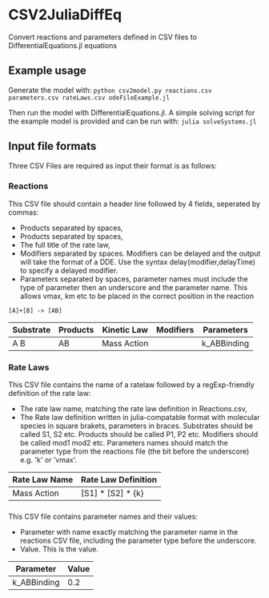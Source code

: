 # CSV2JuliaDiffEq
Convert reactions and parameters defined in CSV files to DifferentialEquations.jl equations

## Example usage

Generate the model with:
`python csv2model.py reactions.csv parameters.csv rateLaws.csv odeFileExample.jl`

Then run the model with DifferentialEquations.jl. A simple solving script for the example model is provided and can be run with:
`julia solveSystems.jl`

## Input file formats

Three CSV Files are required as input their format is as follows:

### Reactions

This CSV file should contain a header line followed by 4 fields, seperated by commas:
* Products separated by spaces,
* Products separated by spaces,
* The full title of the rate law,
* Modifiers separated by spaces. Modifiers can be delayed and the output will take the format of a DDE. Use the syntax delay(modifier,delayTime) to specify a delayed modifier.
* Parameters separated by spaces, parameter names must include the type of parameter then an underscore and the parameter name. This allows vmax, km etc to be placed in the correct position in the reaction

`[A]+[B] -> [AB]`

Substrate | Products | Kinetic Law | Modifiers | Parameters
-|-|-|-|-
A B|AB|Mass Action||k_ABBinding

### Rate Laws

This CSV file contains the name of a ratelaw followed by a regExp-friendly definition of the rate law:
* The rate law name, matching the rate law definition in Reactions.csv,
* The Rate law definition written in julia-compatable format with molecular species in square brakets, parameters in braces. Substrates should be called S1, S2 etc. Products should be called P1, P2 etc. Modifiers should be called mod1 mod2 etc. Parameters names should match the parameter type from the reactions file (the bit before the underscore) e.g. 'k' or 'vmax'.

Rate Law Name | Rate Law Definition
-|-
Mass Action | [S1] * [S2] * {k}

###

This CSV file contains parameter names and their values:
* Parameter with name exactly matching the parameter name in the reactions CSV file, including the parameter type before the underscore.
* Value. This is the value.

Parameter|Value
-|-
k_ABBinding|0.2



